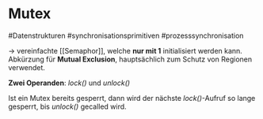 # Mutex
#Datenstrukturen 
#synchronisationsprimitiven 
#prozesssynchronisation 

-> vereinfachte [[Semaphor]], welche **nur mit 1** initialisiert werden kann. Abkürzung für **Mutual Exclusion**, hauptsächlich zum Schutz von Regionen verwendet.

**Zwei Operanden**: *lock()* und *unlock()*

Ist ein Mutex bereits gesperrt, dann wird der nächste *lock()*-Aufruf so lange gesperrt, bis *unlock()* gecalled wird.